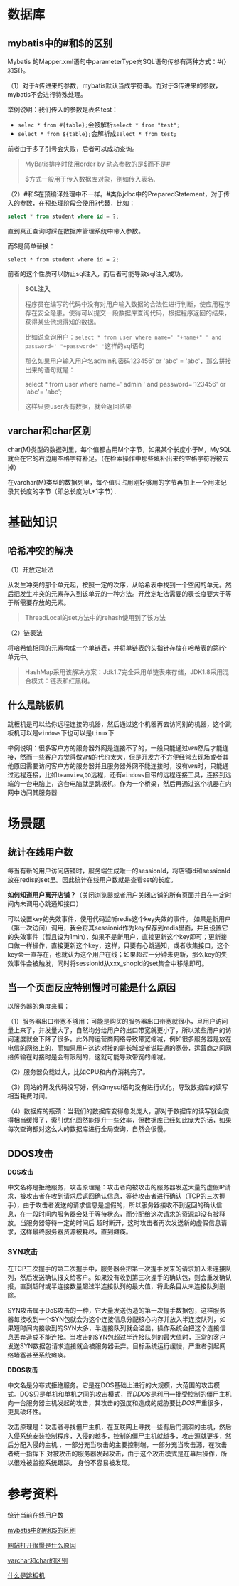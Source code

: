 # 数据库

## mybatis中的#和$的区别

Mybatis 的Mapper.xml语句中parameterType向SQL语句传参有两种方式：#{}和${}。

（1）对于#传进来的参数，mybatis默认当成字符串。而对于$传进来的参数，mybatis不会进行特殊处理。

举例说明：我们传入的参数是表名test：

- `selec * from #{table};`会被解析`select * from "test"; `
- `select * from ${table};`会解析成`select * from test;`

前者由于多了引号会失败，后者可以成功查询。

> MyBatis排序时使用order by 动态参数的是$而不是#
>
> $方式一般用于传入数据库对象，例如传入表名.

（2）\#和$在预编译处理中不一样。\#类似jdbc中的PreparedStatement，对于传入的参数，在预处理阶段会使用?代替，比如：

```sql
select * from student where id = ?;
```

直到真正查询时踩在数据库管理系统中带入参数。

而$是简单替换：

```
select * from student where id = 2;
```

前者的这个性质可以防止sql注入，而后者可能导致sql注入成功。

>**SQL注入**
>
>程序员在编写的代码中没有对用户输入数据的合法性进行判断，使应用程序存在安全隐患。使得可以提交一段数据库查询代码，根据程序返回的结果，获得某些他想得知的数据。
>
>比如说查询用户：`select * from user where name=' "+name+" ' and password=' "+password+" '`这样的sql语句
>
>那么如果用户输入用户名admin和密码123456' or  'abc' = 'abc'，那么拼接出来的语句就是：
>
>select * from user where name=' admin ' and password='123456' or 'abc'= 'abc';
>
>这样只要user表有数据，就会返回结果



## varchar和char区别

 char(M)类型的数据列里，每个值都占用M个字节，如果某个长度小于M，MySQL就会在它的右边用空格字符补足。（在检索操作中那些填补出来的空格字符将被去掉）

在varchar(M)类型的数据列里，每个值只占用刚好够用的字节再加上一个用来记录其长度的字节（即总长度为L+1字节）．



# 基础知识

## 哈希冲突的解决

（1）开放定址法

从发生冲突的那个单元起，按照一定的次序，从哈希表中找到一个空闲的单元。然后把发生冲突的元素存入到该单元的一种方法。开放定址法需要的表长度要大于等于所需要存放的元素。

> ThreadLocal的set方法中的rehash使用到了该方法

（2）链表法

将哈希值相同的元素构成一个单链表，并将单链表的头指针存放在哈希表的第i个单元中。

> HashMap采用该解决方案：Jdk1.7完全采用单链表来存储，JDK1.8采用混合模式：链表和红黑树。



## 什么是跳板机

跳板机是可以给你远程连接的机器，然后通过这个机器再去访问别的机器，这个跳板机可以是`windows`下也可以是`Linux`下

举例说明：很多客户方的服务器外网是连接不了的，一般只能通过`VPN`然后才能连接，然而一些客户方觉得做`VPN`的代价太大，但是开发方不方便经常去现场或者其他原因需要访问客户方的服务器并且服务器外网不能连接时，没有`VPN`时，只能通过远程连接，比如`teamview`,`QQ`远程，还有`windows`自带的远程连接工具，连接到远端的一台电脑上，这台电脑就是跳板机，作为一个桥梁，然后再通过这个机器在内网中访问其服务器



# 场景题

## 统计在线用户数

每当有新的用户访问店铺时，服务端生成唯一的sessionId，将店铺id和sessionId放在redis的set里。因此统计在线用户数就是查看set的长度。

**如何知道用户离开店铺？**（关闭浏览器或者用户关闭店铺的所有页面并且在一定时间内未调用心跳通知接口）

可以设置key的失效事件，使用代码监听redis这个key失效的事件。
如果是新用户（第一次访问）调用，我会将其sessionid作为key保存到redis里面，并且设置它的失效事件（暂且设为1min），如果不是新用户，直接更新这个key即可；更新接口做一样操作，直接更新这个key，这样，只要有心跳通知，或者收集接口，这个key会一直存在，也就认为这个用户在线；如果超过一分钟未更新，那么key的失效事件会被触发，同时将sessionid从xxx_shopId的set集合中移除即可。



## 当一个页面反应特别慢时可能是什么原因

以服务器的角度来看：

（1）服务器出口带宽不够用：可能是购买的服务器出口带宽就很小，旦用户访问量上来了，并发量大了，自然均分给用户的出口带宽就更小了，所以某些用户的访问速度就会下降了很多。此外跨运营商网络导致带宽缩减，例如很多服务器是放在电信的网络上的，而如果用户这边对接的是长城或者说联通的宽带，运营商之间网络传输在对接时是会有限制的，这就可能导致带宽的缩减。

（2）服务器负载过大，比如CPU和内存消耗完了。

（3）网站的开发代码没写好，例如mysql语句没有进行优化，导致数据库的读写相当耗费时间。

（4）数据库的瓶颈：当我们的数据库变得愈发庞大，那对于数据库的读写就会变得相当缓慢了，索引优化固然能提升一些效率，但数据库已经如此庞大的话，如果每次查询都对这么大的数据库进行全局查询，自然会很慢。



## DDOS攻击

**DOS攻击**

中文名称是拒绝服务，攻击原理是：攻击者向被攻击的服务器发送大量的虚假IP请求，被攻击者在收到请求后返回确认信息，等待攻击者进行确认（TCP的三次握手），由于攻击者发送的请求信息是虚假的，所以服务器接收不到返回的确认信息，在一段时间内服务器会处于等待状态，而分配给这次请求的资源却没有被释放。当服务器等待一定的时间后 超时断开，这时攻击者再次发送新的虚假信息请求，这样最终服务器资源被耗尽，直到瘫痪。

### SYN攻击

在TCP三次握手的第二次握手中，服务器会把第一次握手发来的请求加入未连接队列，然后发送确认报文给客户。如果没有收到第三次握手的确认包，则会重发确认报，直到超时或半连接数量超过半连接队列的最大值，将此条目从未连接队列删除。

SYN攻击属于DoS攻击的一种，它大量发送伪造的第一次握手数据包，这样服务器每接收到一个SYN包就会为这个连接信息分配核心内存并放入半连接队列，如果短时间内接收到的SYN太多，半连接队列就会溢出，操作系统会把这个连接信息丢弃造成不能连接。当攻击的SYN包超过半连接队列的最大值时，正常的客户发送SYN数据包请求连接就会被服务器丢弃。目标系统运行缓慢，严重者引起网络堵塞甚至系统瘫痪。



**DDOS攻击**

中文名是分布式拒绝服务。它是在DOS基础上进行的大规模，大范围的攻击模式。DOS只是单机和单机之间的攻击模式，而*DDOS*是利用一批受控制的僵尸主机向一台服务器主机发起的攻击，其攻击的强度和造成的威胁要比*DOS*严重很多，更具破坏性。

攻击原理是：攻击者寻找僵尸主机，在互联网上寻找一些有后门漏洞的主机，然后入侵系统安装控制程序，入侵的越多，控制的僵尸主机就越多，攻击源就更多，然后分配入侵的主机 ，一部分充当攻击的主要控制端，一部分充当攻击源，在攻击者统一指挥下 对被攻击的服务器发起攻击，由于这个攻击模式是在幕后操作，所以很难被监控系统跟踪， 身份不容易被发现。





# 参考资料

[统计当前在线用户数](https://my.oschina.net/beanGo/blog/1507424)

[mybatis中的#和$的区别](https://blog.csdn.net/zymx14/article/details/78067452)

[网站打开很慢是什么原因](https://blog.csdn.net/lv_victor/article/details/53148421)

[varchar和char的区别](https://www.cnblogs.com/jewave/p/6214540.html)

[什么是跳板机](https://segmentfault.com/q/1010000010948194)